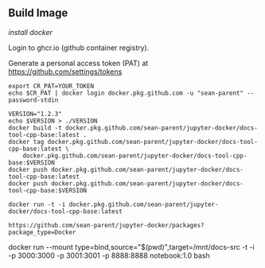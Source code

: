 ## Build Image

_install docker_

Login to ghcr.io (github container registry).

Generate a personal access token (PAT) at https://github.com/settings/tokens

```
export CR_PAT=YOUR_TOKEN
echo $CR_PAT | docker login docker.pkg.github.com -u "sean-parent" --password-stdin
```

```
VERSION="1.2.3"
echo $VERSION > ./VERSION
docker build -t docker.pkg.github.com/sean-parent/jupyter-docker/docs-tool-cpp-base:latest .
docker tag docker.pkg.github.com/sean-parent/jupyter-docker/docs-tool-cpp-base:latest \
    docker.pkg.github.com/sean-parent/jupyter-docker/docs-tool-cpp-base:$VERSION
docker push docker.pkg.github.com/sean-parent/jupyter-docker/docs-tool-cpp-base:latest
docker push docker.pkg.github.com/sean-parent/jupyter-docker/docs-tool-cpp-base:$VERSION
```

```
docker run -t -i docker.pkg.github.com/sean-parent/jupyter-docker/docs-tool-cpp-base:latest

https://github.com/sean-parent/jupyter-docker/packages?package_type=Docker

```

docker run --mount type=bind,source="$(pwd)",target=/mnt/docs-src -t -i -p 3000:3000 -p 3001:3001 -p 8888:8888 notebook:1.0 bash
